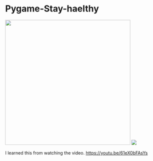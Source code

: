 # Pygame-Stay-haelthy

<div>
<img src="https://user-images.githubusercontent.com/121594182/215146467-bfa2d8a0-9478-4e3e-951d-fb89dbe4869a.PNG" width="400"/>
<img src="https://user-images.githubusercontent.com/121594182/218952014-43712e9a-55af-4fae-9f65-5a1f6bd998fd.gif"/>
</div>

I learned this from watching the video. <a herf="https://youtu.be/61eX0bFAsYs">https://youtu.be/61eX0bFAsYs</a> 
